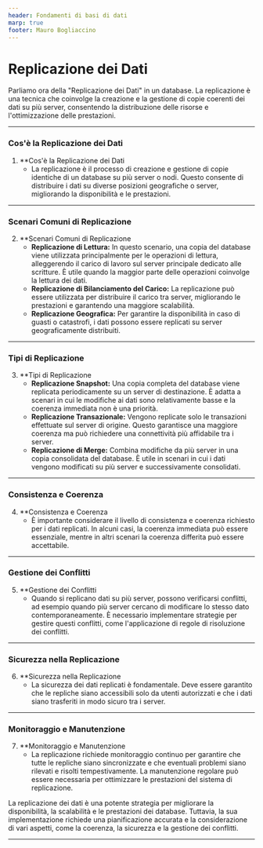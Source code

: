 ```yaml
---
header: Fondamenti di basi di dati
marp: true
footer: Mauro Bogliaccino
---
```


# Replicazione dei Dati

Parliamo ora della "Replicazione dei Dati" in un database. La replicazione è una tecnica che coinvolge la creazione e la gestione di copie coerenti dei dati su più server, consentendo la distribuzione delle risorse e l'ottimizzazione delle prestazioni.

---

### Cos'è la Replicazione dei Dati

1. **Cos'è la Replicazione dei Dati
   - La replicazione è il processo di creazione e gestione di copie identiche di un database su più server o nodi. Questo consente di distribuire i dati su diverse posizioni geografiche o server, migliorando la disponibilità e le prestazioni.

---

### Scenari Comuni di Replicazione

2. **Scenari Comuni di Replicazione
   - **Replicazione di Lettura:** In questo scenario, una copia del database viene utilizzata principalmente per le operazioni di lettura, alleggerendo il carico di lavoro sul server principale dedicato alle scritture. È utile quando la maggior parte delle operazioni coinvolge la lettura dei dati.
   - **Replicazione di Bilanciamento del Carico:** La replicazione può essere utilizzata per distribuire il carico tra server, migliorando le prestazioni e garantendo una maggiore scalabilità.
   - **Replicazione Geografica:** Per garantire la disponibilità in caso di guasti o catastrofi, i dati possono essere replicati su server geograficamente distribuiti.

---

### Tipi di Replicazione

3. **Tipi di Replicazione
   - **Replicazione Snapshot:** Una copia completa del database viene replicata periodicamente su un server di destinazione. È adatta a scenari in cui le modifiche ai dati sono relativamente basse e la coerenza immediata non è una priorità.
   - **Replicazione Transazionale:** Vengono replicate solo le transazioni effettuate sul server di origine. Questo garantisce una maggiore coerenza ma può richiedere una connettività più affidabile tra i server.
   - **Replicazione di Merge:** Combina modifiche da più server in una copia consolidata del database. È utile in scenari in cui i dati vengono modificati su più server e successivamente consolidati.

---

### Consistenza e Coerenza

4. **Consistenza e Coerenza
   - È importante considerare il livello di consistenza e coerenza richiesto per i dati replicati. In alcuni casi, la coerenza immediata può essere essenziale, mentre in altri scenari la coerenza differita può essere accettabile.

---

### Gestione dei Conflitti

5. **Gestione dei Conflitti
   - Quando si replicano dati su più server, possono verificarsi conflitti, ad esempio quando più server cercano di modificare lo stesso dato contemporaneamente. È necessario implementare strategie per gestire questi conflitti, come l'applicazione di regole di risoluzione dei conflitti.

---

### Sicurezza nella Replicazione

6. **Sicurezza nella Replicazione
   - La sicurezza dei dati replicati è fondamentale. Deve essere garantito che le repliche siano accessibili solo da utenti autorizzati e che i dati siano trasferiti in modo sicuro tra i server.

---

### Monitoraggio e Manutenzione

7. **Monitoraggio e Manutenzione
   - La replicazione richiede monitoraggio continuo per garantire che tutte le repliche siano sincronizzate e che eventuali problemi siano rilevati e risolti tempestivamente. La manutenzione regolare può essere necessaria per ottimizzare le prestazioni del sistema di replicazione.

La replicazione dei dati è una potente strategia per migliorare la disponibilità, la scalabilità e le prestazioni dei database. Tuttavia, la sua implementazione richiede una pianificazione accurata e la considerazione di vari aspetti, come la coerenza, la sicurezza e la gestione dei conflitti.

---
